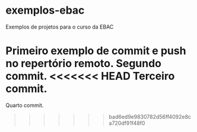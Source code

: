 # exemplos-ebac
Exemplos de projetos para o curso da EBAC

Primeiro exemplo de commit e push no repertório remoto.
Segundo commit.
<<<<<<< HEAD
Terceiro commit.
=======
Quarto commit.
>>>>>>> bad6ed9e9830782d56ff4092e8ca720df91f48f0
